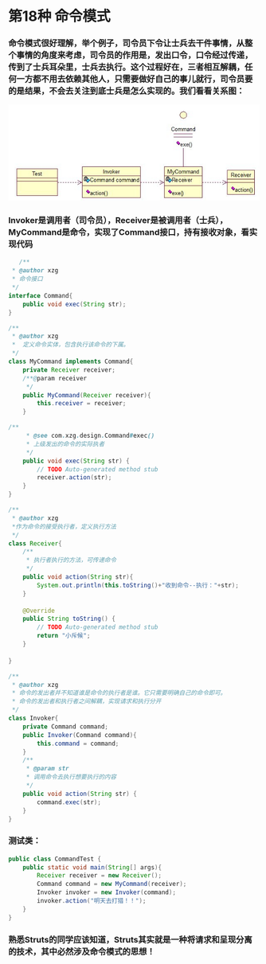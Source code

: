 # 第18种 命令模式
### 命令模式很好理解，举个例子，司令员下令让士兵去干件事情，从整个事情的角度来考虑，司令员的作用是，发出口令，口令经过传递，传到了士兵耳朵里，士兵去执行。这个过程好在，三者相互解耦，任何一方都不用去依赖其他人，只需要做好自己的事儿就行，司令员要的是结果，不会去关注到底士兵是怎么实现的。我们看看关系图：
![命令模式](/java23种设计模式/img/command.png)
### Invoker是调用者（司令员），Receiver是被调用者（士兵），MyCommand是命令，实现了Command接口，持有接收对象，看实现代码
```java  
   /**
 * @author xzg
 * 命令接口
 */
interface Command{
	public void exec(String str);
}
```

```java 
/**
 * @author xzg
 *	定义命令实体，包含执行该命令的下属。
 */
class MyCommand implements Command{
	private Receiver receiver;
	/**@param receiver
	 */
	public MyCommand(Receiver receiver){
		this.receiver = receiver;
	}
```
```java 
/**
	 * @see com.xzg.design.Command#exec()
	 * 上级发出的命令的实际执者
	 */
	public void exec(String str) {
		// TODO Auto-generated method stub
		receiver.action(str);
	}
}
```
```java
/**
 * @author xzg
 *作为命令的接受执行者，定义执行方法
 */
class Receiver{
	/**
	 * 执行者执行的方法，可传递命令
	 */
	public void action(String str){
		System.out.println(this.toString()+"收到命令--执行："+str);
	}

	@Override
	public String toString() {
		// TODO Auto-generated method stub
		return "小斥候";
	}
	
}
```
```java
/**
 * @author xzg
 * 命令的发出者并不知道谁是命令的执行者是谁。它只需要明确自己的命令即可。
 * 命令的发出者和执行者之间解耦，实现请求和执行分开
 */
class Invoker{
	private Command command;
	public Invoker(Command command){
		this.command = command;
	}
	/**
	 * @param str
	 * 调用命令去执行想要执行的内容
	 */
	public void action(String str) {
		command.exec(str);
	}
}

```
### 测试类：
```java
public class CommandTest {
	public static void main(String[] args){
		Receiver receiver = new Receiver();
		Command command = new MyCommand(receiver);
		Invoker invoker = new Invoker(command);
		invoker.action("明天去打猎！！");
	}
}
```
### 熟悉Struts的同学应该知道，Struts其实就是一种将请求和呈现分离的技术，其中必然涉及命令模式的思想！
